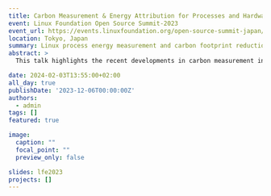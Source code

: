 ```yaml
---
title: Carbon Measurement & Energy Attribution for Processes and Hardware Devices in the Linux Kernel
event: Linux Foundation Open Source Summit-2023
event_url: https://events.linuxfoundation.org/open-source-summit-japan/program/schedule/
location: Tokyo, Japan
summary: Linux process energy measurement and carbon footprint reduction
abstract: >
  This talk highlights the recent developments in carbon measurement infrastructure within the Linux kernel’s power subsystem. Our primary goal is to accurately determine the energy consumption of hardware devices and software processes, and to link these measurements to carbon emissions. By revealing which devices and processes are driving a system’s overall energy consumption and emissions, users and developers can make more informed decisions regarding performance, power management, and environmental impact. We will discuss how multivariate regression models are used to estimate consumption at both process and device levels, explore privacy implications, and present the ongoing work needed to refine the models. This session offers a valuable opportunity to gather feedback from the open-source community, ensuring the infrastructure continues to evolve toward more reliable prediction and improved user control.

date: 2024-02-03T13:55:00+02:00
all_day: true
publishDate: '2023-12-06T00:00:00Z'
authors:
  - admin
tags: []
featured: true

image:
  caption: ""
  focal_point: ""
  preview_only: false

slides: lfe2023
projects: []
---
```


<!-- 
Talk Outline:

1. Why carbon and energy measurement is a first-class design constraint across desktop, server, and mobile-class systems.
2. Demonstrating the value of carbon-aware power consumption data for diverse stakeholders: end-users, application programmers, kernel developers, and system designers.
3. Comparative survey of power measurement techniques in competing operating systems and environments.
4. Detailed discussion of the new Linux kernel infrastructure, including multivariate regression models for attributing energy consumption to hardware devices and processes.
5. Privacy concerns around collecting and exposing per-process and per-device power data.
6. Future directions and feedback solicitation: model refinement, accuracy improvements, and privacy-preserving designs.
-->

